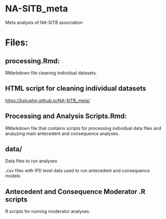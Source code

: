 # NA-SITB_meta
Meta analysis of NA-SITB association

# Files:

## processing.Rmd:
RMarkdown file cleaning individual datasets. 

## HTML script for cleaning individual datasets
https://kskuehn.github.io/NA-SITB_meta/

## Processing and Analysis Scripts.Rmd:
RMarkdown file that contains scripts for processing individual data files and analyzing main antecedent and consequence analyses. 

## data/ 
Data files to run analyses

.csv files with IPD level data used to run antecedent and consequence models 

## Antecedent and Consequence Moderator .R scripts
R scripts for running moderator analyses. 
